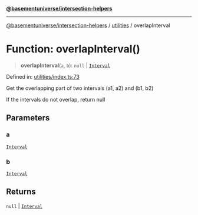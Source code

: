 [**@basementuniverse/intersection-helpers**](../../README.md)

***

[@basementuniverse/intersection-helpers](../../README.md) / [utilities](../README.md) / overlapInterval

# Function: overlapInterval()

> **overlapInterval**(`a`, `b`): `null` \| [`Interval`](../types/type-aliases/Interval.md)

Defined in: [utilities/index.ts:73](https://github.com/basementuniverse/intersection-helpers/blob/f22d1cffe16ecb68b4b29b8331edc08e3635d16c/src/utilities/index.ts#L73)

Get the overlapping part of two intervals (a1, a2) and (b1, b2)

If the intervals do not overlap, return null

## Parameters

### a

[`Interval`](../types/type-aliases/Interval.md)

### b

[`Interval`](../types/type-aliases/Interval.md)

## Returns

`null` \| [`Interval`](../types/type-aliases/Interval.md)
